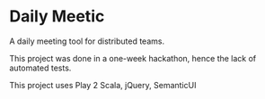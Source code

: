 Daily Meetic
============

A daily meeting tool for distributed teams.

This project was done in a one-week hackathon, hence the lack of automated tests.

This project uses Play 2 Scala, jQuery, SemanticUI
